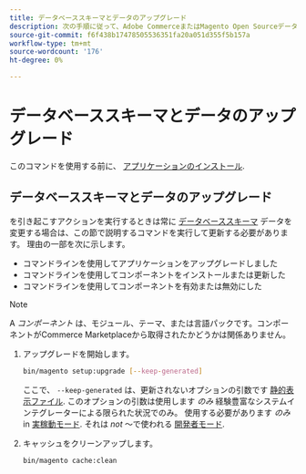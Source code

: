 ```yaml
---
title: データベーススキーマとデータのアップグレード
description: 次の手順に従って、Adobe CommerceまたはMagento Open Sourceデータベーススキーマをアップグレードします。
source-git-commit: f6f438b17478505536351fa20a051d355f5b157a
workflow-type: tm+mt
source-wordcount: '176'
ht-degree: 0%

---
```



# データベーススキーマとデータのアップグレード

このコマンドを使用する前に、 [アプリケーションのインストール](../advanced.md).

## データベーススキーマとデータのアップグレード

を引き起こすアクションを実行するときは常に [データベーススキーマ](https://glossary.magento.com/database-schema) データを変更する場合は、この節で説明するコマンドを実行して更新する必要があります。 理由の一部を次に示します。

* コマンドラインを使用してアプリケーションをアップグレードしました
* コマンドラインを使用してコンポーネントをインストールまたは更新した
* コマンドラインを使用してコンポーネントを有効または無効にした

>[!NOTE]
>
>A *コンポーネント* は、モジュール、テーマ、または言語パックです。コンポーネントがCommerce Marketplaceから取得されたかどうかは関係ありません。

1. アップグレードを開始します。

   ```bash
   bin/magento setup:upgrade [--keep-generated]
   ```

   ここで、 `--keep-generated` は、更新されないオプションの引数です [静的表示ファイル](../../configuration/cli/static-view-file-deployment.md). このオプションの引数は使用します *のみ* 経験豊富なシステムインテグレーターによる限られた状況でのみ。 使用する必要があります *のみ* in [実稼動モード](../../configuration/bootstrap/application-modes.md#production-mode). それは *not* ～で使われる [開発者モード](../../configuration/bootstrap/application-modes.md#developer-mode).

1. キャッシュをクリーンアップします。

   ```bash
   bin/magento cache:clean
   ```
